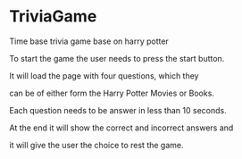 # TriviaGame
Time base trivia game base on harry potter

To start the game the user needs to press the start button.

It will load the page with four questions, which they 

can be of either form the Harry Potter Movies or Books.

Each question needs to be answer in less than 10 seconds.

At the end it will show the correct and incorrect answers and 

it will give the user the choice to rest the game.